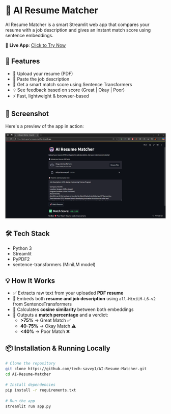 # 🤖 AI Resume Matcher

AI Resume Matcher is a smart Streamlit web app that compares your resume with a job description and gives an instant match score using sentence embeddings.

🔗 **Live App**: [Click to Try Now](https://tech-savvy1-ai-resume-matcher.streamlit.app/)

## 🚀 Features

- 📄 Upload your resume (PDF)
- 📝 Paste the job description
- 🤖 Get a smart match score using Sentence Transformers
- 💡 See feedback based on score (Great | Okay | Poor)
- ⚡ Fast, lightweight & browser-based

## 📸 Screenshot

Here's a preview of the app in action:

![Resume Matcher Screenshot](ai-resume-matcher-screenshot.png)

## 🛠️ Tech Stack

- Python 3
- Streamlit
- PyPDF2
- sentence-transformers (MiniLM model)

## 💡 How It Works

- ✅ Extracts raw text from your uploaded **PDF resume**
- 🧠 Embeds both **resume and job description** using `all-MiniLM-L6-v2` from SentenceTransformers
- 📐 Calculates **cosine similarity** between both embeddings
- 🎯 Outputs a **match percentage** and a verdict:
  - **>75%** → Great Match ✅  
  - **40-75%** → Okay Match ⚠️  
  - **<40%** → Poor Match ❌

## 📦 Installation & Running Locally

```bash
# Clone the repository
git clone https://github.com/tech-savvy1/AI-Resume-Matcher.git
cd AI-Resume-Matcher

# Install dependencies
pip install -r requirements.txt

# Run the app
streamlit run app.py
